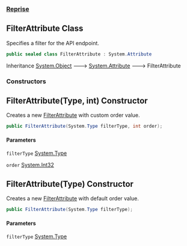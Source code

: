 ### [Reprise](Reprise.md 'Reprise')

## FilterAttribute Class

Specifies a filter for the API endpoint.

```csharp
public sealed class FilterAttribute : System.Attribute
```

Inheritance [System.Object](https://docs.microsoft.com/en-us/dotnet/api/System.Object 'System.Object') &#129106; [System.Attribute](https://docs.microsoft.com/en-us/dotnet/api/System.Attribute 'System.Attribute') &#129106; FilterAttribute
### Constructors

<a name='Reprise.FilterAttribute.FilterAttribute(System.Type,int)'></a>

## FilterAttribute(Type, int) Constructor

Creates a new [FilterAttribute](Reprise.FilterAttribute.md 'Reprise.FilterAttribute') with custom order value.

```csharp
public FilterAttribute(System.Type filterType, int order);
```
#### Parameters

<a name='Reprise.FilterAttribute.FilterAttribute(System.Type,int).filterType'></a>

`filterType` [System.Type](https://docs.microsoft.com/en-us/dotnet/api/System.Type 'System.Type')

<a name='Reprise.FilterAttribute.FilterAttribute(System.Type,int).order'></a>

`order` [System.Int32](https://docs.microsoft.com/en-us/dotnet/api/System.Int32 'System.Int32')

<a name='Reprise.FilterAttribute.FilterAttribute(System.Type)'></a>

## FilterAttribute(Type) Constructor

Creates a new [FilterAttribute](Reprise.FilterAttribute.md 'Reprise.FilterAttribute') with default order value.

```csharp
public FilterAttribute(System.Type filterType);
```
#### Parameters

<a name='Reprise.FilterAttribute.FilterAttribute(System.Type).filterType'></a>

`filterType` [System.Type](https://docs.microsoft.com/en-us/dotnet/api/System.Type 'System.Type')